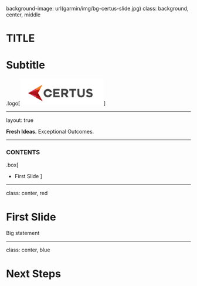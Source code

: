 background-image: url(garmin/img/bg-certus-slide.jpg)
class: background, center, middle

# TITLE

# Subtitle

.logo[<img src="garmin/img/logo.png"/>]

---
layout: true
<div id="footer-content"><p><strong>Fresh Ideas.</strong> Exceptional Outcomes.</p></div>

---


### CONTENTS

.box[
* First Slide
]

---

class: center, red

# First Slide

Big statement

---

class: center, blue

# Next Steps
